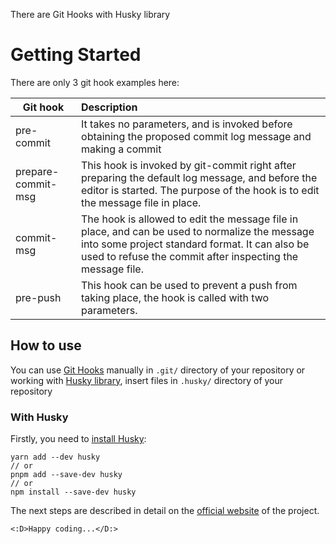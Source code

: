 There are Git Hooks with Husky library

# Getting Started

There are only 3 git hook examples here:

| Git hook   | Description |
| ---------- | :--------- |
| pre-commit | It takes no parameters, and is invoked before obtaining the proposed commit log message and making a commit  |
| prepare-commit-msg| This hook is invoked by git-commit right after preparing the default log message, and before the editor is started. The purpose of the hook is to edit the message file in place. |
| commit-msg | The hook is allowed to edit the message file in place, and can be used to normalize the message into some project standard format. It can also be used to refuse the commit after inspecting the message file.  |
| pre-push   | This hook can be used to prevent a push from taking place, the hook is called with two parameters.  |

## How to use

You can use [Git Hooks](https://git-scm.com/docs/githooks) manually in `.git/` directory of your repository
or working with [Husky library](https://github.com/typicode/husky), insert files in `.husky/` directory of your repository

### With Husky

Firstly, you need to [install Husky](https://www.npmjs.com/package/husky):

```
yarn add --dev husky
// or
pnpm add --save-dev husky
// or
npm install --save-dev husky
```

The next steps are described in detail on the [official website](https://typicode.github.io/husky/) of the project.

`<:D>Happy coding...</D:>`